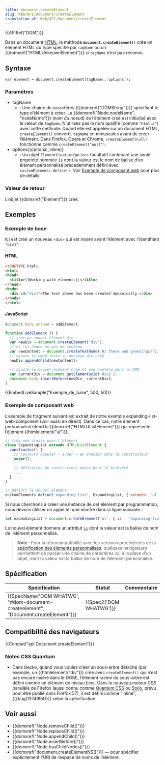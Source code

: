 ```yaml
---
title: document.createElement
slug: Web/API/Document/createElement
translation_of: Web/API/Document/createElement
---
```

{{APIRef("DOM")}}

Dans un document [HTML](/fr/docs/Web/HTML), la méthode **`document.createElement()`** crée un élément HTML du type spécifié par `tagName` ou un {{domxref("HTMLUnknownElement")}} si `tagName` n’est pas reconnu.

## Syntaxe

    var element = document.createElement(tagName[, options]);

### Paramètres

- tagName
  - : Une chaîne de caractères ({{domxref("DOMString")}}) spécifiant le type d’élément à créer. Le {{domxref("Node.nodeName", "nodeName")}} (_nom du noeud_) de l’élément créé est initialisé avec la valeur de `tagName`. N’utilisez pas le nom qualifié (comme `"html:a"`) avec cette méthode. Quand elle est appelée sur un document HTML, `createElement()` convertit `tagName` en minuscules avant de créer l’élément. Dans Firefox, Opera et Chrome, `createElement(null)` fonctionne comme `createElement("null")`.
- options{{optional_inline}}
  - : Un objet `ElementCreationOptions` facultatif contenant une seule propriété nommée `is` dont la valeur est le nom de balise d’un élément personnalisé précédemment défini avec `customElements.define()`. Voir [Exemple de composant web](#exemple_de_composant_web) pour plus de détails.

### Valeur de retour

L’objet {{domxref("Element")}} créé.

## Exemples

### Exemple de base

Ici est créé un nouveau `<div>` qui est inséré avant l’élément avec l’identifiant `"div1"`.

#### HTML

```html
<!DOCTYPE html>
<html>
<head>
  <title>||Working with elements||</title>
</head>
<body>
  <div id="div1">The text above has been created dynamically.</div>
</body>
</html>
```

#### JavaScript

```js
document.body.onload = addElement;

function addElement () {
  // crée un nouvel élément div
  var newDiv = document.createElement("div");
  // et lui donne un peu de contenu
  var newContent = document.createTextNode('Hi there and greetings!');
  // ajoute le nœud texte au nouveau div créé
  newDiv.appendChild(newContent);

  // ajoute le nouvel élément créé et son contenu dans le DOM
  var currentDiv = document.getElementById('div1');
  document.body.insertBefore(newDiv, currentDiv);
}
```

{{EmbedLiveSample("Exemple_de_base", 500, 50)}}

### Exemple de composant web

L’exemple de fragment suivant est extrait de notre exemple expanding-list-web-component (voir aussi en direct). Dans ce cas, notre élément personnalisé étend la {{domxref("HTMLUListElement")}} qui représente l’élément {{htmlelement("ul")}}.

```js
// Crée une classe pour l’élément
class ExpandingList extends HTMLUListElement {
  constructor() {
    // Toujours appeler « super » en premier dans le constructeur
    super();

    // définition du constructeur omise pour la brièveté
    ...
  }
}

// Définit le nouvel élément
customElements.define('expanding-list', ExpandingList, { extends: 'ul' });
```

Si nous cherchons à créer une instance de cet élément par programmation, nous devons utiliser un appel tel que montré dans la ligne suivante&nbsp;:

```js
let expandingList = document.createElement('ul', { is : 'expanding-list' })
```

Le nouvel élément donnera un attribut [`is`](/docs/Web/HTML/Global_attributes/is) dont la valeur est la balise de nom de l’élément personnalisé.

> **Note :** Pour la rétrocompatibilité avec les versions précédentes de la [spécification des éléments personnalisés](https://www.w3.org/TR/custom-elements/), quelques navigateurs permettent de passer une chaîne de caractères ici, à la place d’un objet, dont la valeur est la balise de nom de l’élément personnalisé.

## Spécification

| Spécification                                                                                                    | Statut                           | Commentaire |
| ---------------------------------------------------------------------------------------------------------------- | -------------------------------- | ----------- |
| {{SpecName('DOM WHATWG', "#dom-document-createelement", "Document.createElement")}} | {{Spec2('DOM WHATWG')}} |             |

## Compatibilité des navigateurs

{{Compat("api.Document.createElement")}}

### Notes CSS Quantum

- Dans Gecko, quand vous voulez créer un sous-arbre détaché (par exemple, un {{htmlelement("div")}} créé avec `createElement()` qui n’est pas encore inséré dans le DOM), l’élément racine du sous-arbre est défini comme un élément de niveau bloc. Dans le nouveau moteur CSS parallèle de Firefox (aussi connu comme [Quantum CSS](https://wiki.mozilla.org/Quantum) ou [Stylo](https://wiki.mozilla.org/Quantum/Stylo), prévu pour être publié dans Firefox 57), il est défini comme "inline", ({{bug(1374994)}}) selon la spécification.

## Voir aussi

- {{domxref("Node.removeChild()")}}
- {{domxref("Node.replaceChild()")}}
- {{domxref("Node.appendChild()")}}
- {{domxref("Node.insertBefore()")}}
- {{domxref("Node.hasChildNodes()")}}
- {{domxref("document.createElementNS()")}} — pour spécifier explicitement l’URI de l’espace de noms de l’élément.
